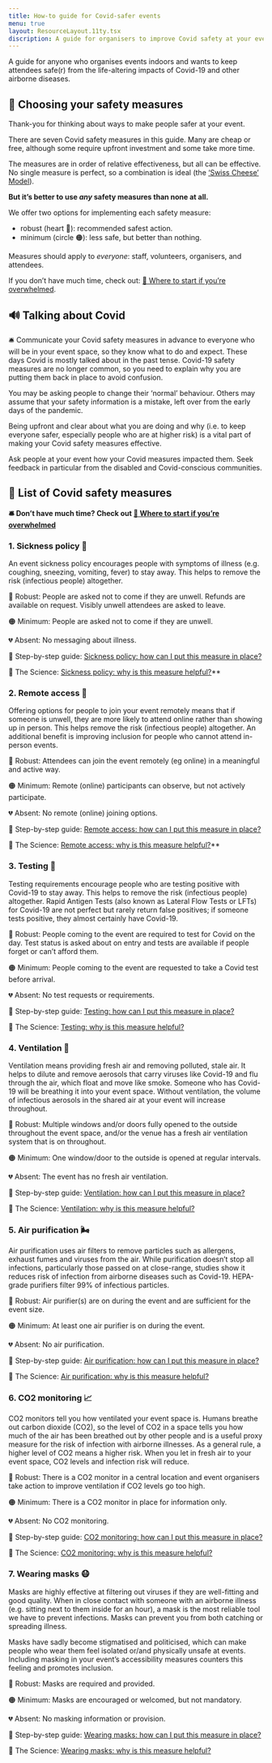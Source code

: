 ```yaml
---
title: How-to guide for Covid-safer events
menu: true
layout: ResourceLayout.11ty.tsx
discription: A guide for organisers to improve Covid safety at your events.
---
```

A guide for anyone who organises events indoors and wants to keep attendees safe(r) from the life-altering impacts of Covid-19 and other airborne diseases.

## 🔬 Choosing your safety measures


Thank-you for thinking about ways to make people safer at your event. 

There are seven Covid safety measures in this guide. Many are cheap or free, although some require upfront investment and some take more time.

The measures are in order of relative effectiveness, but all can be effective. No single measure is perfect, so a combination is ideal (the [‘Swiss Cheese’ Model](https://www.bbc.co.uk/news/resources/idt-40ac92b1-1750-4e86-9936-2cda6b0acb3f)).

**But it’s better to use *any* safety measures than none at all.**

We offer two options for implementing each safety measure: 
- robust (heart 💚): recommended safest action.
- minimum (circle 🟠): less safe, but better than nothing.

Measures should apply to *everyone*: staff, volunteers, organisers, and attendees.

If you don’t have much time, check out: [🤯 Where to start if you’re overwhelmed](https://docs.google.com/document/d/1gP7sHOQbwQERFXotB1h5FAvBGQQVuXJMvOgXiyyacs8/edit?tab=t.0#heading=h.8dlflk1d40ql).

## 🔊 Talking about Covid

 🛎️ Communicate your Covid safety measures in advance to everyone who will be in your event space, so they know what to do and expect. 
These days Covid is mostly talked about in the past tense. Covid-19 safety measures are no longer common, so you need to explain why you are putting them back in place to avoid confusion.

You may be asking people to change their ‘normal’ behaviour. Others may assume that your safety information is a mistake, left over from the early days of the pandemic. 

Being upfront and clear about what you are doing and why (i.e. to keep everyone safer, especially people who are at higher risk) is a vital part of making your Covid safety measures effective.

Ask people at your event how your Covid measures impacted them. Seek feedback in particular from the disabled and Covid-conscious communities.

## 💚 List of Covid safety measures

**🛎️ Don’t have much time? Check out [🤯 Where to start if you’re overwhelmed](https://docs.google.com/document/d/1gP7sHOQbwQERFXotB1h5FAvBGQQVuXJMvOgXiyyacs8/edit?tab=t.0#heading=h.8dlflk1d40ql)**

### 1. Sickness policy 🦠

An event sickness policy encourages people with symptoms of illness (e.g. coughing, sneezing, vomiting, fever) to stay away. This helps to remove the risk (infectious people) altogether. 

💚 Robust: People are asked not to come if they are unwell. Refunds are available on request. Visibly unwell attendees are asked to leave.

🟠 Minimum: People are asked not to come if they are unwell.

💔 Absent: No messaging about illness.
  

👣 Step-by-step guide: [Sickness policy: how can I put this measure in place?](https://docs.google.com/document/d/1gP7sHOQbwQERFXotB1h5FAvBGQQVuXJMvOgXiyyacs8/edit?tab=t.0#heading=h.7mvwfbf1xlrl)

🧪 The Science: [Sickness policy: why is this measure helpful?](https://docs.google.com/document/d/1gP7sHOQbwQERFXotB1h5FAvBGQQVuXJMvOgXiyyacs8/edit?tab=t.0#heading=h.evg4m0wno032)**


### 2. Remote access 🤖

Offering options for people to join your event remotely means that if someone is unwell, they are more likely to attend online rather than showing up in person. This helps remove the risk (infectious people) altogether. An additional benefit is improving inclusion for people who cannot attend in-person events.

💚 Robust: Attendees can join the event remotely (eg online) in a meaningful and active way.

🟠 Minimum: Remote (online) participants can observe, but not actively participate.

💔 Absent: No remote (online) joining options.

  

👣 Step-by-step guide: [Remote access: how can I put this measure in place?](https://docs.google.com/document/d/1gP7sHOQbwQERFXotB1h5FAvBGQQVuXJMvOgXiyyacs8/edit?tab=t.0#heading=h.hpjiukf8vrij)

🧪 The Science: [Remote access: why is this measure helpful?](https://docs.google.com/document/d/1gP7sHOQbwQERFXotB1h5FAvBGQQVuXJMvOgXiyyacs8/edit?tab=t.0#heading=h.evg4m0wno032)**

### 3. Testing 🔎

Testing requirements encourage people who are testing positive with Covid-19 to stay away. This helps to remove the risk (infectious people) altogether. Rapid Antigen Tests (also known as Lateral Flow Tests or LFTs) for Covid-19 are not perfect but rarely return false positives; if someone tests positive, they almost certainly have Covid-19. 

💚 Robust: People coming to the event are required to test for Covid on the day. Test status is asked about on entry and tests are available if people forget or can’t afford them.

🟠 Minimum: People coming to the event are requested to take a Covid test before arrival.

💔 Absent: No test requests or requirements.

  

👣 Step-by-step guide: [Testing: how can I put this measure in place?](https://docs.google.com/document/d/1gP7sHOQbwQERFXotB1h5FAvBGQQVuXJMvOgXiyyacs8/edit?tab=t.0#heading=h.kr0gqtfbsw6s)

🧪 The Science: [Testing: why is this measure helpful?](https://docs.google.com/document/d/1gP7sHOQbwQERFXotB1h5FAvBGQQVuXJMvOgXiyyacs8/edit?tab=t.0#heading=h.54pm4974hl0s)

### 4. Ventilation 🍃

Ventilation means providing fresh air and removing polluted, stale air. It helps to dilute and remove aerosols that carry viruses like Covid-19 and flu through the air, which float and move like smoke. Someone who has Covid-19 will be breathing it into your event space. Without ventilation, the volume of infectious aerosols in the shared air at your event will increase throughout.

💚 Robust: Multiple windows and/or doors fully opened to the outside throughout the event space, and/or the venue has a fresh air ventilation system that is on throughout.

🟠 Minimum: One window/door to the outside is opened at regular intervals.

💔 Absent: The event has no fresh air ventilation.

  

👣 Step-by-step guide: [Ventilation: how can I put this measure in place?](https://docs.google.com/document/d/1gP7sHOQbwQERFXotB1h5FAvBGQQVuXJMvOgXiyyacs8/edit?tab=t.0#heading=h.lmh6ltsp8sge)

🧪 The Science: [Ventilation: why is this measure helpful?](https://docs.google.com/document/d/1gP7sHOQbwQERFXotB1h5FAvBGQQVuXJMvOgXiyyacs8/edit?tab=t.0#heading=h.8880ouogz7bw)


### 5. Air purification 🌬️

Air purification uses air filters to remove particles such as allergens, exhaust fumes and viruses from the air. While purification doesn’t stop all infections, particularly those passed on at close-range, studies show it reduces risk of infection from airborne diseases such as Covid-19. HEPA-grade purifiers filter 99% of infectious particles. 

💚 Robust: Air purifier(s) are on during the event and are sufficient for the event size.

🟠 Minimum: At least one air purifier is on during the event.

💔 Absent: No air purification.

  

👣 Step-by-step guide: [Air purification: how can I put this measure in place?](https://docs.google.com/document/d/1gP7sHOQbwQERFXotB1h5FAvBGQQVuXJMvOgXiyyacs8/edit?tab=t.0#heading=h.r9ijlz498mdt)

🧪 The Science: [Air purification: why is this measure helpful?](https://docs.google.com/document/d/1B9SKrfLxStrqNe0zl4BcZYti6VT-KDOSZgMULVlMGBw/edit?pli=1&tab=t.0#heading=h.r5inj9fbxw8q)

### 6. CO2 monitoring 📈

CO2 monitors tell you how ventilated your event space is. Humans breathe out carbon dioxide (CO2), so the level of CO2 in a space tells you how much of the air has been breathed out by other people and is a useful proxy measure for the risk of infection with airborne illnesses. As a general rule, a higher level of CO2 means a higher risk. When you let in fresh air to your event space, CO2 levels and infection risk will reduce.

💚 Robust: There is a CO2 monitor in a central location and event organisers take action to improve ventilation if CO2 levels go too high.

🟠 Minimum: There is a CO2 monitor in place for information only.

💔 Absent: No CO2 monitoring.

  

👣 Step-by-step guide: [CO2 monitoring: how can I put this measure in place?](https://docs.google.com/document/d/1gP7sHOQbwQERFXotB1h5FAvBGQQVuXJMvOgXiyyacs8/edit?tab=t.0#heading=h.74elzalnkcze)

🧪 The Science: [CO2 monitoring: why is this measure helpful?](https://docs.google.com/document/d/1gP7sHOQbwQERFXotB1h5FAvBGQQVuXJMvOgXiyyacs8/edit?tab=t.0#heading=h.87hfir5c0k1v)


### 7. Wearing masks 😷

Masks are highly effective at filtering out viruses if they are well-fitting and good quality. When in close contact with someone with an airborne illness (e.g. sitting next to them inside for an hour), a mask is the most reliable tool we have to prevent infections. Masks can prevent you from both catching or spreading illness.

Masks have sadly become stigmatised and politicised, which can make people who wear them feel isolated or/and physically unsafe at events. Including masking in your event’s accessibility measures counters this feeling and promotes inclusion.

💚 Robust: Masks are required and provided.

🟠 Minimum: Masks are encouraged or welcomed, but not mandatory.

💔 Absent: No masking information or provision.

  

👣 Step-by-step guide: [Wearing masks: how can I put this measure in place?](https://docs.google.com/document/d/1gP7sHOQbwQERFXotB1h5FAvBGQQVuXJMvOgXiyyacs8/edit?tab=t.0#heading=h.ud6ue774342o)

🧪 The Science: [Wearing masks: why is this measure helpful?](https://docs.google.com/document/d/1gP7sHOQbwQERFXotB1h5FAvBGQQVuXJMvOgXiyyacs8/edit?tab=t.0#heading=h.vzukywrcdiqo)
